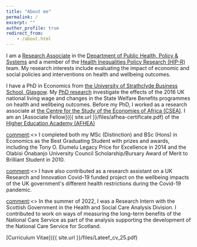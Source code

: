 ```yaml
---
title: "About me"
permalink: /
excerpt: ""
author_profile: true
redirect_from:
    - /about.html
---
```



I am a [Research Associate](https://www.liverpool.ac.uk/population-health/staff/lateef-akanni/) in the [Department of Public Health, Policy & Systems](https://www.liverpool.ac.uk/population-health/about/publichealthpolicyandsystems/) and a member of the [Health Inequalities Policy Research (HIP-R)](https://www.liverpool.ac.uk/population-health/research/groups/healthinequalitiespolicy/) team. My research interests include evaluating the impact of economic and social policies and interventions on health and wellbeing outcomes.

I have a PhD in Economics from [the University of Strathclyde Business School, Glasgow](https://www.strath.ac.uk/business/economics/). My [PhD research](https://stax.strath.ac.uk/concern/theses/t148fh674) investigate the effects of the 2016 UK national living wage and changes in the State Welfare Benefits programmes on health and wellbeing outcomes. Before my PhD,  I worked as a research associate at [the Centre for the Study of the Economies of Africa (CSEA)](https://cseaafrica.org/). I am an [Associate Fellow]({{ site.url }}/files/afhea-certificate.pdf) of the [Higher Education Academy (AFHEA)](https://www.advance-he.ac.uk/)

[comment]:<> I completed both my MSc (Distinction) and BSc (Hons) in Economics as the Best Graduating Student with prizes and awards, including the Tony O. Elumelu Legacy Price for Excellence in 2014 and the Olabisi Onabanjo University Council Scholarship/Bursary Award of Merit to Brilliant Student in 2010.

[comment]:<> I have also contributed as a research assistant on a UK Research and Innovation Covid-19 funded project on the wellbeing impacts of the UK government's different health restrictions during the Covid-19 pandemic.

[comment]:<> In the summer of 2022, I was a Research Intern with the Scottish Government in the Health and Social Care Analysis Division. I contributed to work on ways of measuring the long-term benefits of the National Care Service as part of the analysis supporting the development of the National Care Service for Scotland.

[comment]:<>

[Curriculum Vitae]({{ site.url }}/files/Lateef_cv_25.pdf)
